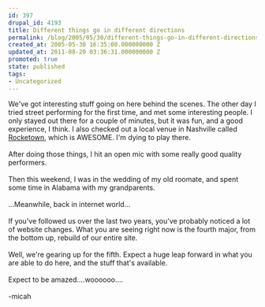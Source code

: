 ```yaml
---
id: 397
drupal_id: 4193
title: Different things go in different directions
permalink: /blog/2005/05/30/different-things-go-in-different-directions
created_at: 2005-05-30 16:35:00.000000000 Z
updated_at: 2011-08-20 03:36:31.000000000 Z
promoted: true
state: published
tags:
- Uncategorized
---
```

We've got interesting stuff going on here behind the scenes. The other day I tried street performing for the first time, and met some interesting people. I only stayed out there for a couple of minutes, but it was fun, and a good experience, I think. I also checked out a local venue in Nashville called <a href="http://www.rcktwn.com/">Rocketown</a>, which is AWESOME. I'm dying to play there.<br /><br />After doing those things, I hit an open mic with some really good quality performers.<br /><br />Then this weekend, I was in the wedding of my old roomate, and spent some time in Alabama with my grandparents.<br /><br />...Meanwhile, back in internet world...<br /><br />If you've followed us over the last two years, you've probably noticed a lot of website changes. What you are seeing right now is the fourth major, from the bottom up, rebuild of our entire site.<br /><br />Well, we're gearing up for the fifth. Expect a huge leap forward in what you are able to do here, and the stuff that's available.<br /><br />Expect to be amazed....woooooo....<br /><br />-micah
